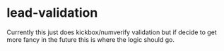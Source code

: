 # lead-validation

Currently this just does kickbox/numverify validation but if decide to get more fancy in the future this is where the logic should go.